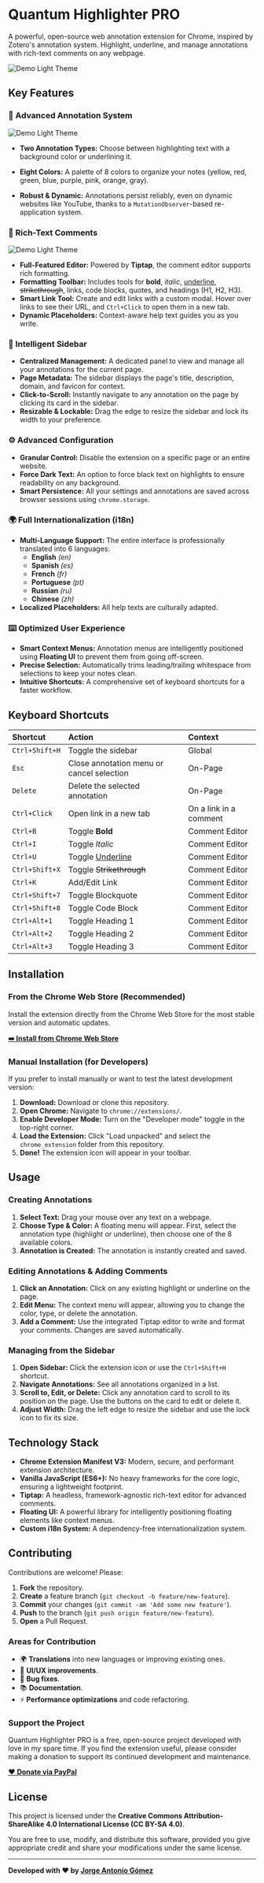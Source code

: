 # Quantum Highlighter PRO

A powerful, open-source web annotation extension for Chrome, inspired by Zotero's annotation system. Highlight, underline, and manage annotations with rich-text comments on any webpage.

![Demo Light Theme](chrome_extension/images/demo_light_4.png)

## Key Features

### 🎨 Advanced Annotation System

![Demo Light Theme](chrome_extension/images/demo_light_2.png)

*   **Two Annotation Types:** Choose between highlighting text with a background color or underlining it.
*   **Eight Colors:** A palette of 8 colors to organize your notes (yellow, red, green, blue, purple, pink, orange, gray).

    
*   **Robust & Dynamic:** Annotations persist reliably, even on dynamic websites like YouTube, thanks to a `MutationObserver`-based re-application system.

### 📝 Rich-Text Comments

![Demo Light Theme](chrome_extension/images/demo_light_3.png)

*   **Full-Featured Editor:** Powered by **Tiptap**, the comment editor supports rich formatting.
*   **Formatting Toolbar:** Includes tools for **bold**, *italic*, <u>underline</u>, ~~strikethrough~~, links, code blocks, quotes, and headings (H1, H2, H3).
*   **Smart Link Tool:** Create and edit links with a custom modal. Hover over links to see their URL, and `Ctrl+Click` to open them in a new tab.
*   **Dynamic Placeholders:** Context-aware help text guides you as you write.

### 🔧 Intelligent Sidebar
*   **Centralized Management:** A dedicated panel to view and manage all your annotations for the current page.
*   **Page Metadata:** The sidebar displays the page's title, description, domain, and favicon for context.
*   **Click-to-Scroll:** Instantly navigate to any annotation on the page by clicking its card in the sidebar.
*   **Resizable & Lockable:** Drag the edge to resize the sidebar and lock its width to your preference.

### ⚙️ Advanced Configuration
*   **Granular Control:** Disable the extension on a specific page or an entire website.
*   **Force Dark Text:** An option to force black text on highlights to ensure readability on any background.
*   **Smart Persistence:** All your settings and annotations are saved across browser sessions using `chrome.storage`.

### 🌍 Full Internationalization (i18n)
*   **Multi-Language Support:** The entire interface is professionally translated into 6 languages:
    *   **English** _(en)_
    *   **Spanish** _(es)_
    *   **French** _(fr)_
    *   **Portuguese** _(pt)_
    *   **Russian** _(ru)_
    *   **Chinese** _(zh)_
*   **Localized Placeholders:** All help texts are culturally adapted.

### ⌨️ Optimized User Experience
*   **Smart Context Menus:** Annotation menus are intelligently positioned using **Floating UI** to prevent them from going off-screen.
*   **Precise Selection:** Automatically trims leading/trailing whitespace from selections to keep your notes clean.
*   **Intuitive Shortcuts:** A comprehensive set of keyboard shortcuts for a faster workflow.

## Keyboard Shortcuts

| Shortcut | Action | Context |
| :--- | :--- | :--- |
| `Ctrl+Shift+H` | Toggle the sidebar | Global |
| `Esc` | Close annotation menu or cancel selection | On-Page |
| `Delete` | Delete the selected annotation | On-Page |
| `Ctrl+Click` | Open link in a new tab | On a link in a comment |
| `Ctrl+B` | Toggle **Bold** | Comment Editor |
| `Ctrl+I` | Toggle *Italic* | Comment Editor |
| `Ctrl+U` | Toggle <u>Underline</u> | Comment Editor |
| `Ctrl+Shift+X` | Toggle ~~Strikethrough~~ | Comment Editor |
| `Ctrl+K` | Add/Edit Link | Comment Editor |
| `Ctrl+Shift+7` | Toggle Blockquote | Comment Editor |
| `Ctrl+Shift+8` | Toggle Code Block | Comment Editor |
| `Ctrl+Alt+1` | Toggle Heading 1 | Comment Editor |
| `Ctrl+Alt+2` | Toggle Heading 2 | Comment Editor |
| `Ctrl+Alt+3` | Toggle Heading 3 | Comment Editor |

## Installation

### From the Chrome Web Store (Recommended)
Install the extension directly from the Chrome Web Store for the most stable version and automatic updates.

[**➡️ Install from Chrome Web Store**](https://chrome.google.com/webstore/detail/mock-link-for-quantum-highlighter)

### Manual Installation (for Developers)
If you prefer to install manually or want to test the latest development version:

1.  **Download:** Download or clone this repository.
2.  **Open Chrome:** Navigate to `chrome://extensions/`.
3.  **Enable Developer Mode:** Turn on the "Developer mode" toggle in the top-right corner.
4.  **Load the Extension:** Click "Load unpacked" and select the `chrome_extension` folder from this repository.
5.  **Done!** The extension icon will appear in your toolbar.

## Usage

### Creating Annotations
1.  **Select Text:** Drag your mouse over any text on a webpage.
2.  **Choose Type & Color:** A floating menu will appear. First, select the annotation type (highlight or underline), then choose one of the 8 available colors.
3.  **Annotation is Created:** The annotation is instantly created and saved.

### Editing Annotations & Adding Comments
1.  **Click an Annotation:** Click on any existing highlight or underline on the page.
2.  **Edit Menu:** The context menu will appear, allowing you to change the color, type, or delete the annotation.
3.  **Add a Comment:** Use the integrated Tiptap editor to write and format your comments. Changes are saved automatically.

### Managing from the Sidebar
1.  **Open Sidebar:** Click the extension icon or use the `Ctrl+Shift+H` shortcut.
2.  **Navigate Annotations:** See all annotations organized in a list.
3.  **Scroll to, Edit, or Delete:** Click any annotation card to scroll to its position on the page. Use the buttons on the card to edit or delete it.
4.  **Adjust Width:** Drag the left edge to resize the sidebar and use the lock icon to fix its size.

## Technology Stack

*   **Chrome Extension Manifest V3:** Modern, secure, and performant extension architecture.
*   **Vanilla JavaScript (ES6+):** No heavy frameworks for the core logic, ensuring a lightweight footprint.
*   **Tiptap:** A headless, framework-agnostic rich-text editor for advanced comments.
*   **Floating UI:** A powerful library for intelligently positioning floating elements like context menus.
*   **Custom i18n System:** A dependency-free internationalization system.

## Contributing

Contributions are welcome! Please:

1.  **Fork** the repository.
2.  **Create** a feature branch (`git checkout -b feature/new-feature`).
3.  **Commit** your changes (`git commit -am 'Add some new feature'`).
4.  **Push** to the branch (`git push origin feature/new-feature`).
5.  **Open** a Pull Request.

### Areas for Contribution
*   🌍 **Translations** into new languages or improving existing ones.
*   🎨 **UI/UX improvements**.
*   🐛 **Bug fixes**.
*   📚 **Documentation**.
*   ⚡ **Performance optimizations** and code refactoring.

### Support the Project
Quantum Highlighter PRO is a free, open-source project developed with love in my spare time. If you find the extension useful, please consider making a donation to support its continued development and maintenance.

[**❤️ Donate via PayPal**](https://www.paypal.com/ncp/payment/P8GZGDP6GQBB2)

## License

This project is licensed under the **Creative Commons Attribution-ShareAlike 4.0 International License (CC BY-SA 4.0)**.

You are free to use, modify, and distribute this software, provided you give appropriate credit and share your modifications under the same license.

---

**Developed with ❤️ by [Jorge Antonio Gómez](https://github.com/Jorge-Antonio-Gomez)**